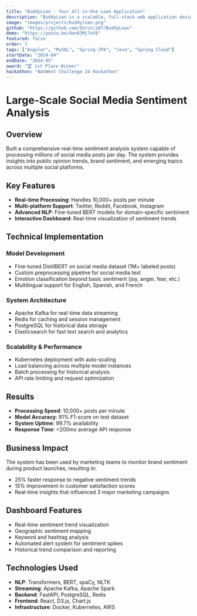 ```yaml
---
title: "BuddyLoan - Your All-in-One Loan Application"
description: "BuddyLoan is a scalable, full-stack web application designed to serve as a centralized platform for managing all user loan repayment schedules. The application features an intuitive and secure Angular frontend for seamless interaction. The robust backend utilizes Spring Boot microservices, organized via Netflix Eureka and routed through Spring Cloud Gateway, ensuring reliability and fast performance. Spring Security was implemented to safeguard user and financial data stored in the MySQL database (accessed via Spring-JPA). This architecture emphasizes fast load times and provides users with a comprehensive, secure hub for tracking and managing their loan obligations."
image: "images/projects/buddyloan.png"
github: "https://github.com/Shrutii07/BuddyLoan"
demo: "https://youtu.be/9on63Mj7oV8"
featured: false
order: 3
tags: ["Angular", "MySQL", "Spring-JPA", "Java", "Spring Cloud"]
startDate: "2024-04"
endDate: "2024-05"
award: "🏆 1st Place Winner"
hackathon: "NatWest Challenge 24 Hackathon"
---
```


# Large-Scale Social Media Sentiment Analysis

## Overview

Built a comprehensive real-time sentiment analysis system capable of processing millions of social media posts per day. The system provides insights into public opinion trends, brand sentiment, and emerging topics across multiple social platforms.

## Key Features

- **Real-time Processing**: Handles 10,000+ posts per minute
- **Multi-platform Support**: Twitter, Reddit, Facebook, Instagram
- **Advanced NLP**: Fine-tuned BERT models for domain-specific sentiment
- **Interactive Dashboard**: Real-time visualization of sentiment trends

## Technical Implementation

### Model Development
- Fine-tuned DistilBERT on social media dataset (1M+ labeled posts)
- Custom preprocessing pipeline for social media text
- Emotion classification beyond basic sentiment (joy, anger, fear, etc.)
- Multilingual support for English, Spanish, and French

### System Architecture
- Apache Kafka for real-time data streaming
- Redis for caching and session management
- PostgreSQL for historical data storage
- Elasticsearch for fast text search and analytics

### Scalability & Performance
- Kubernetes deployment with auto-scaling
- Load balancing across multiple model instances
- Batch processing for historical analysis
- API rate limiting and request optimization

## Results

- **Processing Speed**: 10,000+ posts per minute
- **Model Accuracy**: 91% F1-score on test dataset
- **System Uptime**: 99.7% availability
- **Response Time**: <200ms average API response

## Business Impact

The system has been used by marketing teams to monitor brand sentiment during product launches, resulting in:
- 25% faster response to negative sentiment trends
- 15% improvement in customer satisfaction scores
- Real-time insights that influenced 3 major marketing campaigns

## Dashboard Features

- Real-time sentiment trend visualization
- Geographic sentiment mapping
- Keyword and hashtag analysis
- Automated alert system for sentiment spikes
- Historical trend comparison and reporting

## Technologies Used

- **NLP**: Transformers, BERT, spaCy, NLTK
- **Streaming**: Apache Kafka, Apache Spark
- **Backend**: FastAPI, PostgreSQL, Redis
- **Frontend**: React, D3.js, Chart.js
- **Infrastructure**: Docker, Kubernetes, AWS